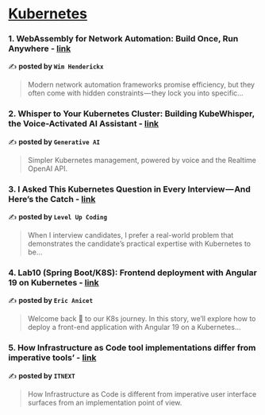 
<h1><a href=https://medium.com/tag/kubernetes/recommended target="_blank" rel="noopener noreferrer">Kubernetes</a></h1>
<h3>1. WebAssembly for Network Automation: Build Once, Run Anywhere - <a href="https://medium.com/@wim.henderickx/webassembly-for-network-automation-build-once-run-anywhere-b1e5317585ac" target="_blank" rel="noopener noreferrer">link</a></h3>

✍️ **posted by `Wim Henderickx`**

<blockquote>Modern network automation frameworks promise efficiency, but they often come with hidden constraints — they lock you into specific…</blockquote>

<h3>2. Whisper to Your Kubernetes Cluster: Building KubeWhisper, the Voice-Activated AI Assistant - <a href="https://medium.com/generative-ai/whisper-to-your-kubernetes-cluster-building-kubewhisper-the-voice-activated-ai-assistant-9ef33c0426d2" target="_blank" rel="noopener noreferrer">link</a></h3>

✍️ **posted by `Generative AI`**

<blockquote>Simpler Kubernetes management, powered by voice and the Realtime OpenAI API.</blockquote>

<h3>3. I Asked This Kubernetes Question in Every Interview — And Here’s the Catch - <a href="https://medium.com/gitconnected/i-asked-this-kubernetes-question-in-every-interview-and-heres-the-catch-6d37cc7cb7a5" target="_blank" rel="noopener noreferrer">link</a></h3>

✍️ **posted by `Level Up Coding`**

<blockquote>When I interview candidates, I prefer a real-world problem that demonstrates the candidate’s practical expertise with Kubernetes to be…</blockquote>

<h3>4. Lab10 (Spring Boot/K8S): Frontend deployment with Angular 19 on Kubernetes - <a href="https://medium.com/@boottechnologies-ci/lab10-spring-boot-k8s-frontend-deployment-with-angular-19-on-kubernetes-53f370769b19" target="_blank" rel="noopener noreferrer">link</a></h3>

✍️ **posted by `Eric Anicet`**

<blockquote>Welcome back 👋 to our K8s journey. In this story, we’ll explore how to deploy a front-end application with Angular 19 on a Kubernetes…</blockquote>

<h3>5. How Infrastructure as Code tool implementations differ from imperative tools’ - <a href="https://medium.com/itnext/how-infrastructure-as-code-tool-implementations-differ-from-imperative-tools-31607c3ed37b" target="_blank" rel="noopener noreferrer">link</a></h3>

✍️ **posted by `ITNEXT`**

<blockquote>How Infrastructure as Code is different from imperative user interface surfaces from an implementation point of view.</blockquote>

